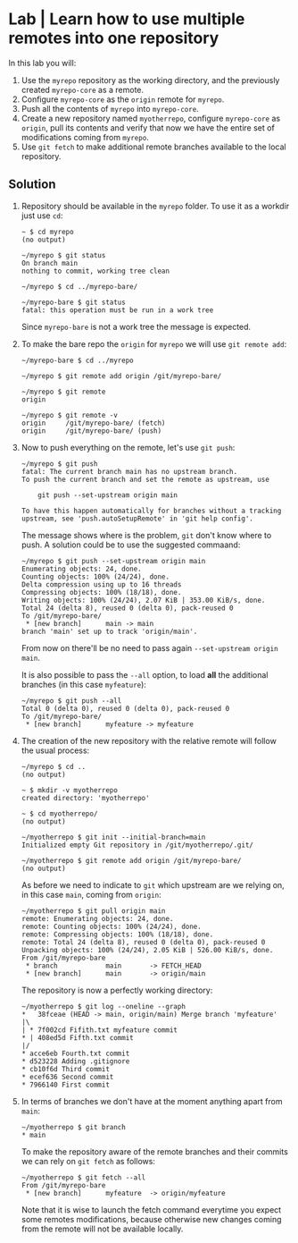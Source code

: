 # Lab | Learn how to use multiple remotes into one repository

In this lab you will:

1. Use the `myrepo` repository as the working directory, and the previously
   created `myrepo-core` as a remote.
2. Configure `myrepo-core` as the `origin` remote for `myrepo`.
3. Push all the contents of `myrepo` into `myrepo-core`.
4. Create a new repository named `myotherrepo`, configure `myrepo-core` as
   `origin`, pull its contents and verify that now we have the entire set of
   modifications coming from `myrepo`.
5. Use `git fetch` to make additional remote branches available to the local
   repository.

## Solution

1. Repository should be available in the `myrepo` folder. To use it as a workdir
   just use `cd`:

   ```console
   ~ $ cd myrepo
   (no output)

   ~/myrepo $ git status
   On branch main
   nothing to commit, working tree clean

   ~/myrepo $ cd ../myrepo-bare/

   ~/myrepo-bare $ git status
   fatal: this operation must be run in a work tree
   ```

   Since `myrepo-bare` is not a work tree the message is expected.

2. To make the bare repo the `origin` for `myrepo` we will use `git remote add`:

   ```console
   ~/myrepo-bare $ cd ../myrepo

   ~/myrepo $ git remote add origin /git/myrepo-bare/

   ~/myrepo $ git remote
   origin

   ~/myrepo $ git remote -v
   origin     /git/myrepo-bare/ (fetch)
   origin     /git/myrepo-bare/ (push)
   ```

3. Now to push everything on the remote, let's use `git push`:

   ```console
   ~/myrepo $ git push
   fatal: The current branch main has no upstream branch.
   To push the current branch and set the remote as upstream, use

       git push --set-upstream origin main

   To have this happen automatically for branches without a tracking
   upstream, see 'push.autoSetupRemote' in 'git help config'.
   ```

   The message shows where is the problem, `git` don't know where to push.
   A solution could be to use the suggested commaand:

   ```console
   ~/myrepo $ git push --set-upstream origin main
   Enumerating objects: 24, done.
   Counting objects: 100% (24/24), done.
   Delta compression using up to 16 threads
   Compressing objects: 100% (18/18), done.
   Writing objects: 100% (24/24), 2.07 KiB | 353.00 KiB/s, done.
   Total 24 (delta 8), reused 0 (delta 0), pack-reused 0
   To /git/myrepo-bare/
    * [new branch]      main -> main
   branch 'main' set up to track 'origin/main'.
   ```

   From now on there'll be no need to pass again `--set-upstream origin main`.

   It is also possible to pass the `--all` option, to load **all** the additional
   branches (in this case `myfeature`):

   ```console
   ~/myrepo $ git push --all
   Total 0 (delta 0), reused 0 (delta 0), pack-reused 0
   To /git/myrepo-bare/
    * [new branch]      myfeature -> myfeature
   ```

4. The creation of the new repository with the relative remote will follow the
   usual process:

   ```console
   ~/myrepo $ cd ..
   (no output)

   ~ $ mkdir -v myotherrepo
   created directory: 'myotherrepo'

   ~ $ cd myotherrepo/
   (no output)

   ~/myotherrepo $ git init --initial-branch=main
   Initialized empty Git repository in /git/myotherrepo/.git/

   ~/myotherrepo $ git remote add origin /git/myrepo-bare/
   (no output)
   ```

   As before we need to indicate to `git` which upstream are we relying on, in
   this case `main`, coming from `origin`:

   ```console
   ~/myotherrepo $ git pull origin main
   remote: Enumerating objects: 24, done.
   remote: Counting objects: 100% (24/24), done.
   remote: Compressing objects: 100% (18/18), done.
   remote: Total 24 (delta 8), reused 0 (delta 0), pack-reused 0
   Unpacking objects: 100% (24/24), 2.05 KiB | 526.00 KiB/s, done.
   From /git/myrepo-bare
    * branch            main       -> FETCH_HEAD
    * [new branch]      main       -> origin/main
   ```

   The repository is now a perfectly working directory:

   ```console
   ~/myotherrepo $ git log --oneline --graph
   *   38fceae (HEAD -> main, origin/main) Merge branch 'myfeature'
   |\
   | * 7f002cd Fifith.txt myfeature commit
   * | 408ed5d Fifth.txt commit
   |/
   * acce6eb Fourth.txt commit
   * d523228 Adding .gitignore
   * cb10f6d Third commit
   * ecef636 Second commit
   * 7966140 First commit
   ```

5. In terms of branches we don't have at the moment anything apart from `main`:

   ```console
   ~/myotherrepo $ git branch
   * main
   ```

   To make the repository aware of the remote branches and their commits we can
   rely on `git fetch` as follows:

   ```console
   ~/myotherrepo $ git fetch --all
   From /git/myrepo-bare
    * [new branch]      myfeature  -> origin/myfeature
   ```

   Note that it is wise to launch the fetch command everytime you expect some
   remotes modifications, because otherwise new changes coming from the remote
   will not be available locally.
